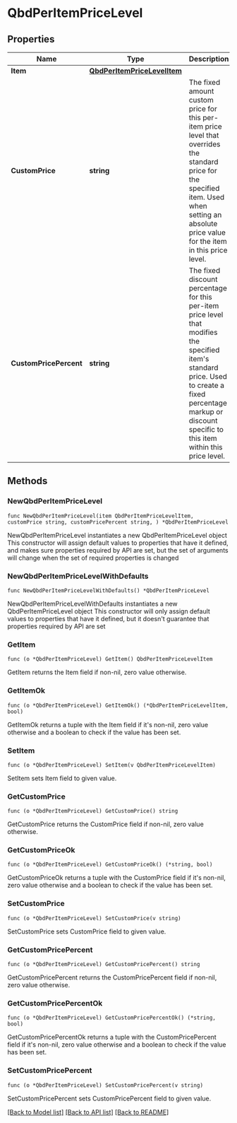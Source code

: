 # QbdPerItemPriceLevel

## Properties

Name | Type | Description | Notes
------------ | ------------- | ------------- | -------------
**Item** | [**QbdPerItemPriceLevelItem**](QbdPerItemPriceLevelItem.md) |  | 
**CustomPrice** | **string** | The fixed amount custom price for this per-item price level that overrides the standard price for the specified item. Used when setting an absolute price value for the item in this price level. | 
**CustomPricePercent** | **string** | The fixed discount percentage for this per-item price level that modifies the specified item&#39;s standard price. Used to create a fixed percentage markup or discount specific to this item within this price level. | 

## Methods

### NewQbdPerItemPriceLevel

`func NewQbdPerItemPriceLevel(item QbdPerItemPriceLevelItem, customPrice string, customPricePercent string, ) *QbdPerItemPriceLevel`

NewQbdPerItemPriceLevel instantiates a new QbdPerItemPriceLevel object
This constructor will assign default values to properties that have it defined,
and makes sure properties required by API are set, but the set of arguments
will change when the set of required properties is changed

### NewQbdPerItemPriceLevelWithDefaults

`func NewQbdPerItemPriceLevelWithDefaults() *QbdPerItemPriceLevel`

NewQbdPerItemPriceLevelWithDefaults instantiates a new QbdPerItemPriceLevel object
This constructor will only assign default values to properties that have it defined,
but it doesn't guarantee that properties required by API are set

### GetItem

`func (o *QbdPerItemPriceLevel) GetItem() QbdPerItemPriceLevelItem`

GetItem returns the Item field if non-nil, zero value otherwise.

### GetItemOk

`func (o *QbdPerItemPriceLevel) GetItemOk() (*QbdPerItemPriceLevelItem, bool)`

GetItemOk returns a tuple with the Item field if it's non-nil, zero value otherwise
and a boolean to check if the value has been set.

### SetItem

`func (o *QbdPerItemPriceLevel) SetItem(v QbdPerItemPriceLevelItem)`

SetItem sets Item field to given value.


### GetCustomPrice

`func (o *QbdPerItemPriceLevel) GetCustomPrice() string`

GetCustomPrice returns the CustomPrice field if non-nil, zero value otherwise.

### GetCustomPriceOk

`func (o *QbdPerItemPriceLevel) GetCustomPriceOk() (*string, bool)`

GetCustomPriceOk returns a tuple with the CustomPrice field if it's non-nil, zero value otherwise
and a boolean to check if the value has been set.

### SetCustomPrice

`func (o *QbdPerItemPriceLevel) SetCustomPrice(v string)`

SetCustomPrice sets CustomPrice field to given value.


### GetCustomPricePercent

`func (o *QbdPerItemPriceLevel) GetCustomPricePercent() string`

GetCustomPricePercent returns the CustomPricePercent field if non-nil, zero value otherwise.

### GetCustomPricePercentOk

`func (o *QbdPerItemPriceLevel) GetCustomPricePercentOk() (*string, bool)`

GetCustomPricePercentOk returns a tuple with the CustomPricePercent field if it's non-nil, zero value otherwise
and a boolean to check if the value has been set.

### SetCustomPricePercent

`func (o *QbdPerItemPriceLevel) SetCustomPricePercent(v string)`

SetCustomPricePercent sets CustomPricePercent field to given value.



[[Back to Model list]](../README.md#documentation-for-models) [[Back to API list]](../README.md#documentation-for-api-endpoints) [[Back to README]](../README.md)


